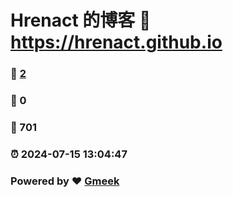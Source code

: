 # Hrenact 的博客 :link: https://hrenact.github.io 
### :page_facing_up: [2](https://hrenact.github.io/tag.html) 
### :speech_balloon: 0 
### :hibiscus: 701 
### :alarm_clock: 2024-07-15 13:04:47 
### Powered by :heart: [Gmeek](https://github.com/Meekdai/Gmeek)
